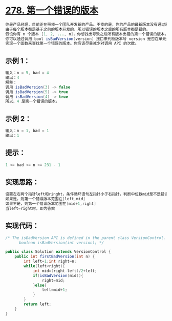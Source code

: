 # [278. 第一个错误的版本](https://leetcode.cn/problems/first-bad-version/)
``` java
你是产品经理，目前正在带领一个团队开发新的产品。不幸的是，你的产品的最新版本没有通过质量检测。
由于每个版本都是基于之前的版本开发的，所以错误的版本之后的所有版本都是错的。
假设你有 n 个版本 [1, 2, ..., n]，你想找出导致之后所有版本出错的第一个错误的版本。
你可以通过调用 bool isBadVersion(version) 接口来判断版本号 version 是否在单元测试中出错。
实现一个函数来查找第一个错误的版本。你应该尽量减少对调用 API 的次数。
```
## 示例 1：
``` java
输入：n = 5, bad = 4
输出：4
解释：
调用 isBadVersion(3) -> false 
调用 isBadVersion(5) -> true 
调用 isBadVersion(4) -> true
所以，4 是第一个错误的版本。
```
## 示例 2：
``` java
输入：n = 1, bad = 1
输出：1
```
## 提示：
``` java
1 <= bad <= n <= 231 - 1
```
## 实现思路：
``` java
设置左右两个指针left和ringht，条件循环语句左指针小于右指针，判断中位数mid是不是错误版本，
如果是，则第一个错误版本范围在[left,mid]
如果不是，则第一个错误版本范围在[mid+1,right]
当left=right时，即为答案
```
## 实现代码：
``` java
/* The isBadVersion API is defined in the parent class VersionControl.
      boolean isBadVersion(int version); */

public class Solution extends VersionControl {
    public int firstBadVersion(int n) {
        int left=1;int right=n;
        while(left<right){
            int mid=(right-left)/2+left;
            if(isBadVersion(mid)){
                right=mid;
            }else{
                left=mid+1;
            }
        }
        return left;
    }
}
```
